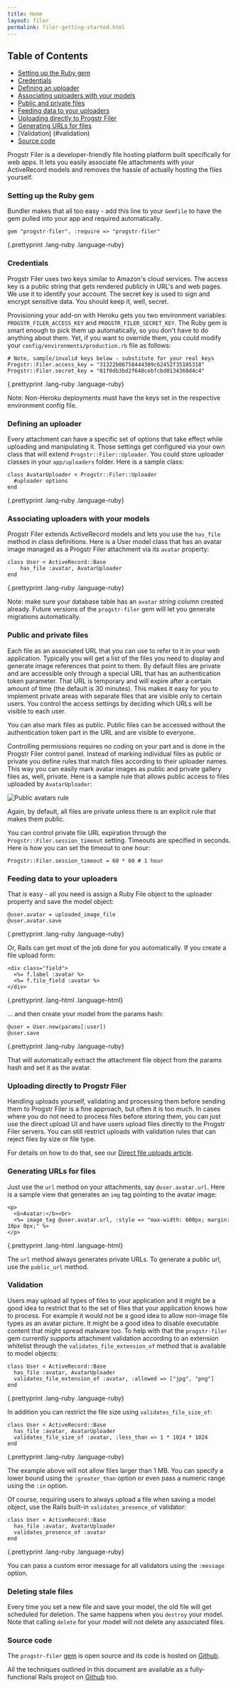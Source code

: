 ```yaml
---
title: Home
layout: filer
permalink: filer-getting-started.html
---
```

## Table of Contents

* [Setting up the Ruby gem](#setting_up_the_ruby_gem)
* [Credentials](#credentials)
* [Defining an uploader](#defining_an_uploader)
* [Associating uploaders with your models](#associating_uploaders_with_your_models)
* [Public and private files](#public_and_private_files)
* [Feeding data to your uploaders](#feeding_data_to_your_uploaders)
* [Uploading directly to Progstr Filer](#uploading_directly_to_progstr_filer)
* [Generating URLs for files](#generating_urls_for_files)
* [Validation] (#validation)
* [Source code](#source_code)


Progstr Filer is a developer-friendly file hosting platform built specifically for web apps. It lets you easily associate file attachments with your ActiveRecord models and removes the hassle of actually hosting the files yourself.

### Setting up the Ruby gem

Bundler makes that all too easy - add this line to your `Gemfile` to have the gem pulled into your app and required automatically.


    gem "progstr-filer", :require => "progstr-filer"
{.prettyprint .lang-ruby .language-ruby}


### Credentials

Progstr Filer uses two keys similar to Amazon's cloud services. The access key is a public string that gets rendered publicly in URL's and web pages. We use it to identify your account. The secret key is used to sign and encrypt sensitive data. You should keep it, well, secret.

Provisioning your add-on with Heroku gets you two environment variables: `PROGSTR_FILER_ACCESS_KEY` and `PROGSTR_FILER_SECRET_KEY`. The Ruby gem is smart enough to pick them up automatically, so you don't have to do anything about them. Yet, if you want to override them, you could modify your `config/environments/production.rb` file as follows:


    # Note, sample/invalid keys below - substitute for your real keys
    Progstr::Filer.access_key = "31322b06758444309c62452f35105318"
    Progstr::Filer.secret_key = "01f0db3bd2f640cebfcbd0134360d4c4"
{.prettyprint .lang-ruby .language-ruby}

Note: Non-Heroku deployments must have the keys set in the respective environment config file.


### Defining an uploader

Every attachment can have a specific set of options that take effect while uploading and manipulating it. Those settings get configured via your own class that will extend `Progstr::Filer::Uploader`. You could store uploader classes in your `app/uploaders` folder. Here is a sample class:

    class AvatarUploader < Progstr::Filer::Uploader
      #uploader options
    end
{.prettyprint .lang-ruby .language-ruby}


### Associating uploaders with your models

Progstr Filer extends ActiveRecord models and lets you use the `has_file` method in class definitions. Here is a User model class that has an avatar image managed as a Progstr Filer attachment via its `avatar` property:

    class User < ActiveRecord::Base
        has_file :avatar, AvatarUploader
    end
{.prettyprint .lang-ruby .language-ruby}


Note: make sure your database table has an `avatar` *string* column created already. Future versions of the `progstr-filer` gem will let you generate migrations automatically.

### Public and private files

Each file as an associated URL that you can use to refer to it in your web application. Typically you will get a list of the files you need to display and generate image references that point to them. By default files are private and are accessible only through a special URL that has an authentication token parameter. That URL is temporary and will expire after a certain amount of time (the default is 30 minutes). This makes it easy for you to implement private areas with separate files that are visible only to certain users. You control the access settings by deciding which URLs will be visible to each user.

You can also mark files as public. Public files can be accessed without the authentication token part in the URL and are visible to everyone.

Controlling permissions requires no coding on your part and is done in the Progstr Filer control panel. Instead of marking individual files as public or private you define rules that match files according to their uploader names. This way you can easily mark avatar images as public and private gallery files as, well, private. Here is a sample rule that allows public access to files uploaded by `AvatarUploader`:

![Public avatars rule](images/heroku/public-avatars-rule.jpg)

Again, by default, all files are private unless there is an explicit rule that makes them public.

You can control private file URL expiration through the `Progstr::Filer.session_timeout` setting. Timeouts are specified in seconds. Here is how you can set the timeout to one hour:

    Progstr::Filer.session_timeout = 60 * 60 # 1 hour

### Feeding data to your uploaders

That is easy - all you need is assign a Ruby File object to the uploader property and save the model object:

    @user.avatar = uploaded_image_file
    @user.avatar.save 
{.prettyprint .lang-ruby .language-ruby}


Or, Rails can get most of the job done for you automatically. If you create a file upload form:

    <div class="field">
      <%= f.label :avatar %>
      <%= f.file_field :avatar %>
    </div>
{.prettyprint .lang-html .language-html}


... and then create your model from the params hash:

    @user = User.new(params[:user])
    @user.save
{.prettyprint .lang-ruby .language-ruby}

That will automatically extract the attachment file object from the params hash and set it as the avatar.

### Uploading directly to Progstr Filer

Handling uploads yourself, validating and processing them before sending them to Progstr Filer is a fine approach, but often it is too much. In cases where you do not need to process files before storing them, you can just use the direct upload UI and have users upload files directly to the Progstr Filer servers. You can still restrict uploads with validation rules that can reject files by size or file type.

For details on how to do that, see our [Direct file uploads article](/rails-direct-upload.html).


### Generating URLs for files

Just use the `url` method on your attachments, say `@user.avatar.url`. Here is a sample view that generates an `img` tag pointing to the avatar image:

    <p>
      <b>Avatar:</b><br>
      <%= image_tag @user.avatar.url, :style => "max-width: 600px; margin: 10px 0px;" %>
    </p>
{.prettyprint .lang-html .language-html}

The `url` method always generates private URLs. To generate a public url, use the `public_url` method.

### Validation

Users may upload all types of files to your application and it might be a good idea to restrict that to the set of files that your application knows how to process. For example it would not be a good idea to allow non-image file types as an avatar picture. It might be a good idea to disable executable content that might spread malware too. To help with that the `progstr-filer` gem currently supports attachment validation according to an extension whitelist through the `validates_file_extension_of` method that is available to model objects:

    class User < ActiveRecord::Base
      has_file :avatar, AvatarUploader
      validates_file_extension_of :avatar, :allowed => ["jpg", "png"]
    end
{.prettyprint .lang-ruby .language-ruby}

In addition you can restrict the file size using `validates_file_size_of`:

    class User < ActiveRecord::Base
      has_file :avatar, AvatarUploader
      validates_file_size_of :avatar, :less_than => 1 * 1024 * 1024
    end
{.prettyprint .lang-ruby .language-ruby}

The example above will not allow files larger than 1 MB. You can specify a lower bound using the `:greater_than` option or even pass a numeric range using the `:in` option.

Of course, requiring users to always upload a file when saving a model object, use the Rails built-in `validates_presence_of` validator:

    class User < ActiveRecord::Base
      has_file :avatar, AvatarUploader
      validates_presence_of :avatar
    end
{.prettyprint .lang-ruby .language-ruby}

You can pass a custom error message for all validators using the `:message` option.

### Deleting stale files

Every time you set a new file and save your model, the old file will get scheduled for deletion. The same happens when you `destroy` your model. Note that calling `delete` for your model will not delete any associated files.

### Source code

The `progstr-filer` [gem](https://rubygems.org/gems/progstr-filer) is open source and its code is hosted on [Github](https://github.com/progstr/progstr-filer-gem).

All the techniques outlined in this document are available as a fully-functional Rails project on [Github](https://github.com/progstr/progstr-filer-demo) too.
